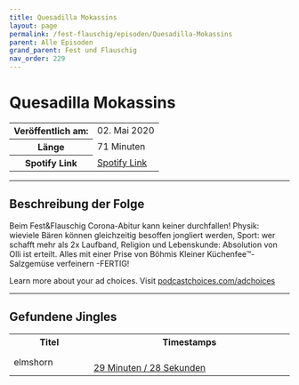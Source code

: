 ```yaml
---
title: Quesadilla Mokassins
layout: page
permalink: /fest-flauschig/episoden/Quesadilla-Mokassins
parent: Alle Episoden
grand_parent: Fest und Flauschig
nav_order: 229
---
```


# Quesadilla Mokassins
<table class="resp-table dcf-table dcf-table-responsive dcf-table-bordered dcf-table-striped dcf-w-100%">
                    <tbody>
                        <tr>
                            <th scope="row">Veröffentlich am:</th>
                            <td data-label="Veröffentlich am:">02. Mai 2020</td>
                        </tr>
                        <tr>
                            <th scope="row">Länge </th>
                            <td data-label="Länge ">71 Minuten</td>
                        </tr><tr>
                                <th scope="row">Spotify Link</th>
                                <td data-label="Spotify Link"><a href="https://open.spotify.com/episode/2Ogzya8T9Q6OaGR6TeUNyJ">Spotify Link</a></td>
                            </tr></tbody>
                </table>

***

## Beschreibung der Folge

<div>
<p>Beim Fest&amp;Flauschig Corona-Abitur kann keiner durchfallen! Physik: wieviele Bären können gleichzeitig besoffen jongliert werden, Sport: wer schafft mehr als 2x Laufband, Religion und Lebenskunde: Absolution von Olli ist erteilt. Alles mit einer Prise von Böhmis Kleiner Küchenfee™- Salzgemüse verfeinern -FERTIG!</p><p> </p><p>Learn more about your ad choices. Visit <a href="https://podcastchoices.com/adchoices">podcastchoices.com/adchoices</a></p>  
</div>

***

## Gefundene Jingles

<table style="display: table;">
                                    <tr>
                                        <th class="tableColumnTitle">Titel</th>
                                        <th class="tableColumnTimestamps">Timestamps</th>
                                    </tr>
                                    <tr>
                                <td markdown="span"  class="tableColumnTitle">elmshorn</td>
                                <td markdown="span" class="tableColumnTimestamps">
                                <br>
                                <a href="https://open.spotify.com/episode/2Ogzya8T9Q6OaGR6TeUNyJ?t=1768">
                                29 Minuten / 28 Sekunden</a>
                                </td></tr></table>